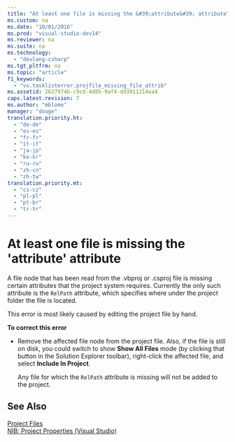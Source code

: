 ```yaml
---
title: "At least one file is missing the &#39;attribute&#39; attribute"
ms.custom: na
ms.date: "10/01/2016"
ms.prod: "visual-studio-dev14"
ms.reviewer: na
ms.suite: na
ms.technology: 
  - "devlang-csharp"
ms.tgt_pltfrm: na
ms.topic: "article"
f1_keywords: 
  - "vs.tasklisterror.projfile_missing_file_attrib"
ms.assetid: 2627974b-c9cd-4d85-9af4-dd3811214ea4
caps.latest.revision: 7
ms.author: "mblome"
manager: "douge"
translation.priority.ht: 
  - "de-de"
  - "es-es"
  - "fr-fr"
  - "it-it"
  - "ja-jp"
  - "ko-kr"
  - "ru-ru"
  - "zh-cn"
  - "zh-tw"
translation.priority.mt: 
  - "cs-cz"
  - "pl-pl"
  - "pt-br"
  - "tr-tr"
---
```

# At least one file is missing the &#39;attribute&#39; attribute
A file node that has been read from the .vbproj or .csproj file is missing certain attributes that the project system requires. Currently the only such attribute is the `RelPath` attribute, which specifies where under the project folder the file is located.  
  
 This error is most likely caused by editing the project file by hand.  
  
 **To correct this error**  
  
-   Remove the affected file node from the project file. Also, if the file is still on disk, you could switch to show **Show All Files** mode (by clicking that button in the Solution Explorer toolbar), right-click the affected file, and select **Include In Project**.  
  
     Any file for which the `RelPath` attribute is missing will not be added to the project.  
  
## See Also  
 [Project Files](../Topic/Project%20Files.md)   
 [NIB: Project Properties (Visual Studio)](http://msdn.microsoft.com/eb4c97ed-f667-4850-98d0-6e2a4d21bbca)
